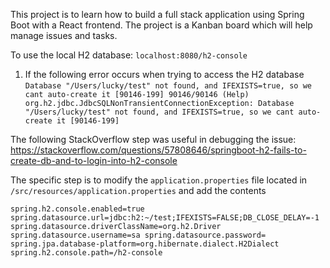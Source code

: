 This project is to learn how to build a full stack application using Spring Boot with a React frontend. The project is a Kanban board which will help manage issues and tasks.


To use the local H2 database: `localhost:8080/h2-console`

1) If the following error occurs when trying to access the H2 database
`Database "/Users/lucky/test" not found, and IFEXISTS=true, so we cant auto-create it [90146-199] 90146/90146 (Help)
 org.h2.jdbc.JdbcSQLNonTransientConnectionException: Database "/Users/lucky/test" not found, and IFEXISTS=true, so we cant auto-create it [90146-199]`
 
The following StackOverflow step was useful in debugging the issue:
https://stackoverflow.com/questions/57808646/springboot-h2-fails-to-create-db-and-to-login-into-h2-console

The specific step is to modify the `application.properties` file located in `/src/resources/application.properties` and add the contents

`spring.h2.console.enabled=true
 spring.datasource.url=jdbc:h2:~/test;IFEXISTS=FALSE;DB_CLOSE_DELAY=-1
 spring.datasource.driverClassName=org.h2.Driver
 spring.datasource.username=sa
 spring.datasource.password=
 spring.jpa.database-platform=org.hibernate.dialect.H2Dialect
 spring.h2.console.path=/h2-console`